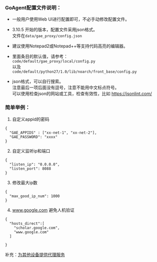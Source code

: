 ### GoAgent配置文件说明：
 
- 一般用户使用Web UI进行配置即可，不必手动修改配置文件。

- 3.10.5 开始的版本，配置文件采用json格式。   
  文件在`data/gae_proxy/config.json`

- 建议使用Notepad2或Notepad++等支持代码高亮的编辑器。

- 里面条目的默认值，请参考：  
`code/default/gae_proxy/local/config.py`  
以及  
`code/default/python27/1.0/lib/noarch/front_base/config.py`


- json格式，可以自行搜索。  
  注意最后一项后面没有逗号，注意不能用中文标点符号。  
  可以使用检查json的网站或工具，检查有效性，比如  https://jsonlint.com/  

### 简单举例：
1. 自定义appid的密码
```
{
  "GAE_APPIDS" : ["xx-net-1", "xx-net-2"],
  "GAE_PASSWORD": "xxxx"
}
```

2. 自定义监听ip和端口
```
{
  "listen_ip": "0.0.0.0",
  "listen_port": 8088
}
```

3. 修改最大ip数
```
{
  "max_good_ip_num": 1000
}
```

4. www.google.com 避免人机验证
```
{
  "hosts_direct":[
    "scholar.google.com",
    "www.google.com"
  ] 

}
```



补充：[为其他设备提供代理服务](https://github.com/XX-net/XX-Net/wiki/%E4%B8%BA%E5%85%B6%E4%BB%96%E8%AE%BE%E5%A4%87%E6%8F%90%E4%BE%9B%E4%BB%A3%E7%90%86%E6%9C%8D%E5%8A%A1)